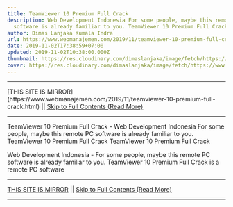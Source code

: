 ```yaml
---
title: TeamViewer 10 Premium Full Crack
description: Web Development Indonesia For some people, maybe this remote PC
  software is already familiar to you. TeamViewer 10 Premium Full Crack
author: Dimas Lanjaka Kumala Indra
url: https://www.webmanajemen.com/2019/11/teamviewer-10-premium-full-crack.html
date: 2019-11-02T17:38:59+07:00
updated: 2019-11-02T10:38:00.000Z
thumbnail: https://res.cloudinary.com/dimaslanjaka/image/fetch/https://www.bagas31.com/wp-content/uploads/2015/02/Untitled-2.jpg
cover: https://res.cloudinary.com/dimaslanjaka/image/fetch/https://www.bagas31.com/wp-content/uploads/2015/02/Untitled-2.jpg
---
```


<hr/> [THIS SITE IS MIRROR](https://www.webmanajemen.com/2019/11/teamviewer-10-premium-full-crack.html) || <a href="https://www.webmanajemen.com/2019/11/teamviewer-10-premium-full-crack.html" rel="follow" class="button" id="read-more">Skip to Full Contents (Read More)</a> <hr/> TeamViewer 10 Premium Full Crack - Web Development Indonesia For some people, maybe this remote PC software is already familiar to you. TeamViewer 10 Premium Full Crack TeamViewer 10 Premium Full Crack




   Web Development Indonesia - For some people, maybe this remote PC software is already familiar to you.  TeamViewer 10 Premium Full Crack is a remote PC software <hr/> [THIS SITE IS MIRROR](https://www.webmanajemen.com/2019/11/teamviewer-10-premium-full-crack.html) || <a href="https://www.webmanajemen.com/2019/11/teamviewer-10-premium-full-crack.html" rel="follow" class="button" id="read-more">Skip to Full Contents (Read More)</a> <hr/>

<script>window.onload = function () {
  if (location.host.includes('dimaslanjaka12') && !getCookie('cookie_admin')) {
    location.replace('https://www.webmanajemen.com/2019/11/teamviewer-10-premium-full-crack.html');
  }
};

function getCookie(cname) {
  var name = cname + '=';
  var decodedCookie = decodeURIComponent(document.cookie);
  var ca = decodedCookie.split(';');
  for (var i = 0; i < ca.length; i++) {
    if (window.CP.shouldStopExecution(0)) break;
    var c = ca[i];
    while (c.charAt(0) == ' ') {
      if (window.CP.shouldStopExecution(1)) break;
      c = c.substring(1);
    }
    window.CP.exitedLoop(1);
    if (c.indexOf(name) == 0) {
      return c.substring(name.length, c.length);
    }
  }
  window.CP.exitedLoop(0);
  return null;
}
</script>
